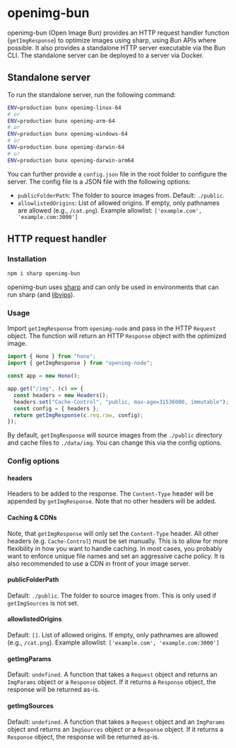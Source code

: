 # openimg-bun

openimg-bun (Open Image Bun) provides an HTTP request handler function (`getImgResponse`) to optimize images using sharp, using Bun APIs where possible. It also provides a standalone HTTP server executable via the Bun CLI. The standalone server can be deployed to a server via Docker.

## Standalone server

To run the standalone server, run the following command:

```bash
ENV=production bunx openimg-linux-64
# or
ENV=production bunx openimg-arm-64
# or
ENV=production bunx openimg-windows-64
# or
ENV=production bunx openimg-darwin-64
# or
ENV=production bunx openimg-darwin-arm64
```

You can further provide a `config.json` file in the root folder to configure the server. The config file is a JSON file with the following options:

- `publicFolderPath`: The folder to source images from. Default: `./public`.
- `allowlistedOrigins`: List of allowed origins. If empty, only pathnames are allowed (e.g., `/cat.png`). Example allowlist: `['example.com', 'example.com:3000']`

## HTTP request handler

### Installation

```bash
npm i sharp openimg-bun
```

openimg-bun uses [sharp](https://sharp.pixelplumbing.com) and can only be used in environments that can run sharp (and [libvips](https://github.com/libvips/libvips)).

### Usage

Import `getImgResponse` from `openimg-node` and pass in the HTTP `Request` object. The function will return an HTTP `Response` object with the optimized image.

```typescript
import { Hono } from "hono";
import { getImgResponse } from "openimg-node";

const app = new Hono();

app.get("/img", (c) => {
  const headers = new Headers();
  headers.set("Cache-Control", "public, max-age=31536000, immutable");
  const config = { headers };
  return getImgResponse(c.req.raw, config);
});
```

By default, `getImgResponse` will source images from the `./public` directory and cache files to `./data/img`. You can change this via the config options. 

### Config options

#### headers

Headers to be added to the response. The `Content-Type` header will be appended by `getImgResponse`. Note that no other headers will be added.

#### Caching & CDNs

Note, that `getImgResponse` will only set the `Content-Type` header. All other headers (e.g. `Cache-Control`) must be set manually. This is to allow for more flexibility in how you want to handle caching.
In most cases, you probably want to enforce unique file names and set an aggressive cache policy. It is also recommended to use a CDN in front of your image server.

#### publicFolderPath

Default: `./public`. The folder to source images from. This is only used if `getImgSources` is not set.

#### allowlistedOrigins

Default: `[]`. List of allowed origins. If empty, only pathnames are allowed (e.g., `/cat.png`). Example allowlist: `['example.com', 'example.com:3000']`

#### getImgParams

Default: `undefined`. A function that takes a `Request` object and returns an `ImgParams` object or a `Response` object. If it returns a `Response` object, the response will be returned as-is.

#### getImgSources

Default: `undefined`. A function that takes a `Request` object and an `ImgParams` object and returns an `ImgSources` object or a `Response` object. If it returns a `Response` object, the response will be returned as-is.